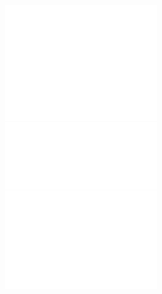 <img width="400px" src="/github-metrics.svg"><img width="400px" src="/metrics.plugin.achievements.compact.svg"><img width="400px" src="/metrics.plugin.isocalendar.fullyear.svg">
